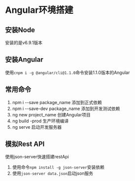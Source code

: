 # Angular环境搭建

## 安装Node
安装的是v6.9.1版本

## 安装Angular
使用`cnpm i -g @angular/cli@1.1.0`命令安装1.1.0版本的Angular

## 常用命令
1. npm i --save package_name 添加到正式依赖
2. npm i --save-dev package_name 添加到开发测试依赖
3. ng new project_name 创建Angular项目
4. ng build -prod 生产环境编译
5. ng serve 启动开发服务器

## 模拟Rest API
使用json-server快速搭建restApi
1. 使用命令`npm install -g json-server`安装依赖
2. 使用`json-server data.json`启动json服务